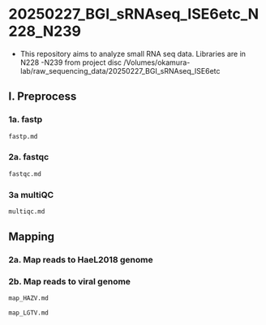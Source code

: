 # 20250227_BGI_sRNAseq_ISE6etc_N228_N239
- This repository aims to analyze small RNA seq data. Libraries are in N228 -N239 from project disc /Volumes/okamura-lab/raw_sequencing_data/20250227_BGI_sRNAseq_ISE6etc

## I. Preprocess
### 1a. fastp
```sh
fastp.md
```
### 2a. fastqc
```sh
fastqc.md
```
### 3a multiQC
```sh
multiqc.md
```

## Mapping

### 2a. Map reads to HaeL2018 genome
### 2b. Map reads to viral genome
```sh
map_HAZV.md
```
```sh
map_LGTV.md
```
